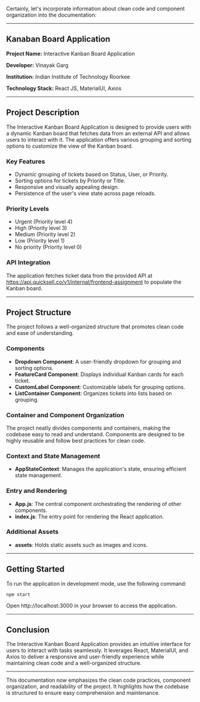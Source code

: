 Certainly, let's incorporate information about clean code and component organization into the documentation:

---

## Kanaban Board Application

**Project Name:** Interactive Kanban Board Application

**Developer:** Vinayak Garg

**Institution:** Indian Institute of Technology Roorkee

**Technology Stack:** React JS, MaterialUI, Axios

---

## Project Description

The Interactive Kanban Board Application is designed to provide users with a dynamic Kanban board that fetches data from an external API and allows users to interact with it. The application offers various grouping and sorting options to customize the view of the Kanban board.

### Key Features

- Dynamic grouping of tickets based on Status, User, or Priority.
- Sorting options for tickets by Priority or Title.
- Responsive and visually appealing design.
- Persistence of the user's view state across page reloads.

### Priority Levels

- Urgent (Priority level 4)
- High (Priority level 3)
- Medium (Priority level 2)
- Low (Priority level 1)
- No priority (Priority level 0)

### API Integration

The application fetches ticket data from the provided API at https://api.quicksell.co/v1/internal/frontend-assignment to populate the Kanban board.

---

## Project Structure

The project follows a well-organized structure that promotes clean code and ease of understanding.

### Components

- **Dropdown Component**: A user-friendly dropdown for grouping and sorting options.
- **FeatureCard Component**: Displays individual Kanban cards for each ticket.
- **CustomLabel Component**: Customizable labels for grouping options.
- **ListContainer Component**: Organizes tickets into lists based on grouping.

### Container and Component Organization

The project neatly divides components and containers, making the codebase easy to read and understand. Components are designed to be highly reusable and follow best practices for clean code.

### Context and State Management

- **AppStateContext**: Manages the application's state, ensuring efficient state management.

### Entry and Rendering

- **App.js**: The central component orchestrating the rendering of other components.
- **index.js**: The entry point for rendering the React application.

### Additional Assets

- **assets**: Holds static assets such as images and icons.

---

## Getting Started

To run the application in development mode, use the following command:

```
npm start
```

Open http://localhost:3000 in your browser to access the application.

---

## Conclusion

The Interactive Kanban Board Application provides an intuitive interface for users to interact with tasks seamlessly. It leverages React, MaterialUI, and Axios to deliver a responsive and user-friendly experience while maintaining clean code and a well-organized structure.

---

This documentation now emphasizes the clean code practices, component organization, and readability of the project. It highlights how the codebase is structured to ensure easy comprehension and maintenance.
